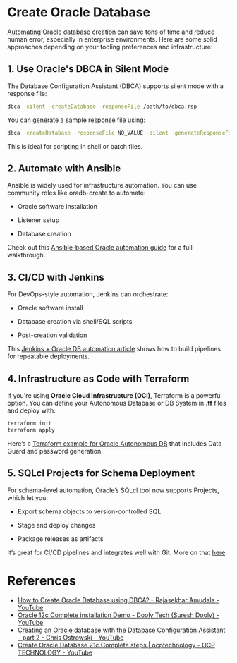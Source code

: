 # Create Oracle Database

Automating Oracle database creation can save tons of time and reduce human error, especially in enterprise environments. Here are some solid approaches depending on your tooling preferences and infrastructure:   

## 1. Use Oracle's DBCA in Silent Mode
The Database Configuration Assistant (DBCA) supports silent mode with a response file:

``` bash
dbca -silent -createDatabase -responseFile /path/to/dbca.rsp
```

You can generate a sample response file using:

``` bash
dbca -createDatabase -responseFile NO_VALUE -silent -generateResponseFile /tmp/dbca.rsp
```

This is ideal for scripting in shell or batch files.

## 2. Automate with Ansible

Ansible is widely used for infrastructure automation. You can use community roles like oradb-create to automate:

* Oracle software installation

* Listener setup

* Database creation

Check out this [Ansible-based Oracle automation guide](https://oracledbwr.com/oracle-automation-oracle-database-creation-using-ansible-tool/) for a full walkthrough.

## 3. CI/CD with Jenkins

For DevOps-style automation, Jenkins can orchestrate:

* Oracle software install

* Database creation via shell/SQL scripts

* Post-creation validation

This [Jenkins + Oracle DB automation article](https://questoraclecommunity.org/learn/blogs/devops-automation-of-oracle-database-19c-with-jenkins-ci-cd/) shows how to build pipelines for repeatable deployments.


## 4. Infrastructure as Code with Terraform
If you're using **Oracle Cloud Infrastructure (OCI)**, Terraform is a powerful option. You can define your Autonomous Database or DB System in **.tf** files and deploy with:

``` bash
terraform init
terraform apply
```

Here’s a [Terraform example for Oracle Autonomous DB](https://blogs.oracle.com/datawarehousing/post/how-to-use-terraform-to-automate-oracle-autonomous-database-deployments) that includes Data Guard and password generation.

## 5. SQLcl Projects for Schema Deployment
For schema-level automation, Oracle’s SQLcl tool now supports Projects, which let you:

* Export schema objects to version-controlled SQL

* Stage and deploy changes

* Package releases as artifacts

It’s great for CI/CD pipelines and integrates well with Git. More on that [here](https://www.thatjeffsmith.com/archive/2025/05/sqlcl-projects-automated-oracle-database-app-deployments/).

# References
* [How to Create Oracle Database using DBCA? - Rajasekhar Amudala  - YouTube ](https://www.youtube.com/watch?v=fLVHiTSLXA8)
* [Oracle 12c Complete installation Demo - Dooly Tech (Suresh Dooly) - YouTube](https://www.youtube.com/watch?v=FeGZMYfGtyY)
* [Creating an Oracle database with the Database Configuration Assistant - part 2 - Chris Ostrowski - YouTube](https://www.youtube.com/watch?v=2hvsNDVoamQ)
*  [Create Oracle Database 21c Complete steps | ocptechnology - OCP TECHNOLOGY - YouTube](https://www.youtube.com/watch?v=HsViKAzsXdg)



